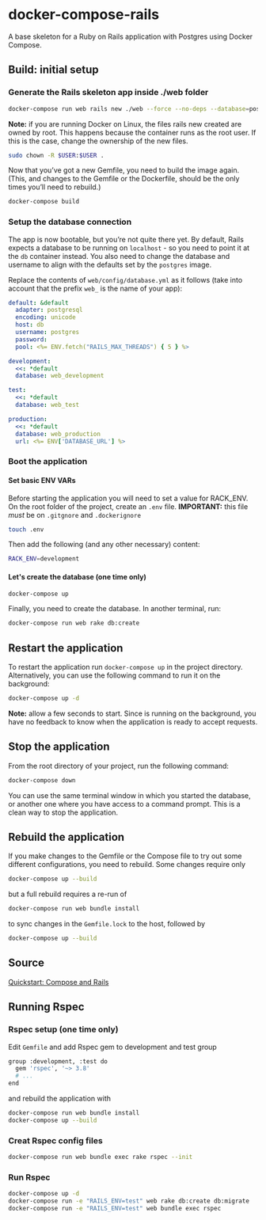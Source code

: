 # docker-compose-rails
A base skeleton for a Ruby on Rails application with Postgres using Docker Compose.

## Build: initial setup

### Generate the Rails skeleton app inside ./web folder
```bash
docker-compose run web rails new ./web --force --no-deps --database=postgresql
```
**Note:** if you are running Docker on Linux, the files rails new created are owned by root. This happens because the container runs as the root user. If this is the case, change the ownership of the new files.
```bash
sudo chown -R $USER:$USER .
```
Now that you’ve got a new Gemfile, you need to build the image again. (This, and changes to the Gemfile or the Dockerfile, should be the only times you’ll need to rebuild.)
```bash
docker-compose build
```
### Setup the database connection
The app is now bootable, but you’re not quite there yet. By default, Rails expects a database to be running on `localhost` - so you need to point it at the `db` container instead. You also need to change the database and username to align with the defaults set by the `postgres` image.

Replace the contents of `web/config/database.yml` as it follows (take into account that the prefix `web_` is the name of your app):
```yml
default: &default
  adapter: postgresql
  encoding: unicode
  host: db
  username: postgres
  password:
  pool: <%= ENV.fetch("RAILS_MAX_THREADS") { 5 } %>

development:
  <<: *default
  database: web_development

test:
  <<: *default
  database: web_test

production:
  <<: *default
  database: web_production
  url: <%= ENV['DATABASE_URL'] %>
```

### Boot the application
#### Set basic ENV VARs
Before starting the application you will need to set a value for RACK_ENV. On the root folder of the project, create an `.env` file. **IMPORTANT:** this file *must* be on `.gitgnore` and `.dockerignore`
```bash
touch .env
```
Then add the following (and any other necessary) content:
```bash
RACK_ENV=development
```

#### Let's create the database (one time only)
```bash
docker-compose up
```
Finally, you need to create the database. In another terminal, run:
```bash
docker-compose run web rake db:create
```

## Restart the application
To restart the application run `docker-compose up` in the project directory. Alternatively, you can use the following command to run it on the background:
```bash
docker-compose up -d
```
**Note:** allow a few seconds to start. Since is running on the background, you have no feedback to know when the application is ready to accept requests.

## Stop the application
From the root directory of your project, run the following command:
```bash
docker-compose down
```
You can use the same terminal window in which you started the database, or another one where you have access to a command prompt. This is a clean way to stop the application.

## Rebuild the application
If you make changes to the Gemfile or the Compose file to try out some different configurations, you need to rebuild. Some changes require only
```bash
docker-compose up --build
```
but a full rebuild requires a re-run of
```bash
docker-compose run web bundle install
```
to sync changes in the `Gemfile.lock` to the host, followed by
```bash
docker-compose up --build
```

## Source
[Quickstart: Compose and Rails](https://docs.docker.com/compose/rails)

## Running Rspec
### Rspec setup (one time only)
Edit `Gemfile` and add Rspec gem to development and test group
```bash
group :development, :test do
  gem 'rspec', '~> 3.8'
  # ...
end
```
and rebuild the application with
```bash
docker-compose run web bundle install
docker-compose up --build
```

### Creat Rspec config files
```bash
docker-compose run web bundle exec rake rspec --init
```

### Run Rspec
```bash
docker-compose up -d
docker-compose run -e "RAILS_ENV=test" web rake db:create db:migrate
docker-compose run -e "RAILS_ENV=test" web bundle exec rspec
```
